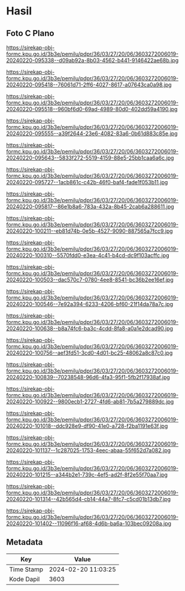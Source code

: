 # Hasil

## Foto C Plano

https://sirekap-obj-formc.kpu.go.id/3b3e/pemilu/pdpr/36/03/27/20/06/3603272006019-20240220-095338--d09ab92a-8b03-4562-b441-9146422ae68b.jpg

https://sirekap-obj-formc.kpu.go.id/3b3e/pemilu/pdpr/36/03/27/20/06/3603272006019-20240220-095418--76061d71-2ff6-4027-8617-a07643ca0a98.jpg

https://sirekap-obj-formc.kpu.go.id/3b3e/pemilu/pdpr/36/03/27/20/06/3603272006019-20240220-095518--960bf6d0-69ad-4989-80d0-402dd59a4190.jpg

https://sirekap-obj-formc.kpu.go.id/3b3e/pemilu/pdpr/36/03/27/20/06/3603272006019-20240220-095555--a39f2644-23e6-4082-83a6-0b61d883c85e.jpg

https://sirekap-obj-formc.kpu.go.id/3b3e/pemilu/pdpr/36/03/27/20/06/3603272006019-20240220-095643--5833f272-5519-4159-88e5-25bb1caa6a6c.jpg

https://sirekap-obj-formc.kpu.go.id/3b3e/pemilu/pdpr/36/03/27/20/06/3603272006019-20240220-095727--1acb861c-c42b-46f0-baf4-fade1f053b11.jpg

https://sirekap-obj-formc.kpu.go.id/3b3e/pemilu/pdpr/36/03/27/20/06/3603272006019-20240220-095817--86e1b8a6-783a-432a-8b45-2cab6a288611.jpg

https://sirekap-obj-formc.kpu.go.id/3b3e/pemilu/pdpr/36/03/27/20/06/3603272006019-20240220-100211--eb81d74b-0e5b-4527-9090-887565a7fcc9.jpg

https://sirekap-obj-formc.kpu.go.id/3b3e/pemilu/pdpr/36/03/27/20/06/3603272006019-20240220-100310--5570fdd0-e3ea-4c41-b4cd-dc9f103acffc.jpg

https://sirekap-obj-formc.kpu.go.id/3b3e/pemilu/pdpr/36/03/27/20/06/3603272006019-20240220-100503--dac570c7-0780-4ee8-8541-bc36b2ee16ef.jpg

https://sirekap-obj-formc.kpu.go.id/3b3e/pemilu/pdpr/36/03/27/20/06/3603272006019-20240220-100546--7e92a394-6233-4206-bf60-21f14da78a7c.jpg

https://sirekap-obj-formc.kpu.go.id/3b3e/pemilu/pdpr/36/03/27/20/06/3603272006019-20240220-100638--b8a74fc6-ba3c-4cdd-8fa8-a0a1e2dcad90.jpg

https://sirekap-obj-formc.kpu.go.id/3b3e/pemilu/pdpr/36/03/27/20/06/3603272006019-20240220-100756--aef3fd51-3cd0-4d01-bc25-48062a8c87c0.jpg

https://sirekap-obj-formc.kpu.go.id/3b3e/pemilu/pdpr/36/03/27/20/06/3603272006019-20240220-100839--70238548-96d6-4fa3-95f1-5fb2f17938af.jpg

https://sirekap-obj-formc.kpu.go.id/3b3e/pemilu/pdpr/36/03/27/20/06/3603272006019-20240220-100922--9800ecb1-2727-4fd6-ab81-7b5a279889dc.jpg

https://sirekap-obj-formc.kpu.go.id/3b3e/pemilu/pdpr/36/03/27/20/06/3603272006019-20240220-101018--ddc928e9-df90-41e0-a728-f2ba1191e63f.jpg

https://sirekap-obj-formc.kpu.go.id/3b3e/pemilu/pdpr/36/03/27/20/06/3603272006019-20240220-101137--1c287025-1753-4eec-abaa-55f652d7a082.jpg

https://sirekap-obj-formc.kpu.go.id/3b3e/pemilu/pdpr/36/03/27/20/06/3603272006019-20240220-101215--a344b2e1-739c-4ef5-ad2f-8f2e55f70aa7.jpg

https://sirekap-obj-formc.kpu.go.id/3b3e/pemilu/pdpr/36/03/27/20/06/3603272006019-20240220-101314--42b565d4-cb14-44a7-8fc7-c5cd01b13db7.jpg

https://sirekap-obj-formc.kpu.go.id/3b3e/pemilu/pdpr/36/03/27/20/06/3603272006019-20240220-101402--11096f16-af68-4d6b-ba6a-103bec09208a.jpg


## Metadata

| Key        | Value               |
| ---------- | ------------------- |
| Time Stamp | 2024-02-20 11:03:25 |
| Kode Dapil | 3603                |



